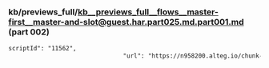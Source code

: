 ### kb/previews_full/kb__previews_full__flows__master-first__master-and-slot@guest.har.part025.md.part001.md (part 002)

```md
scriptId": "11562",
                                "url": "https://n958200.alteg.io/chunk-6FGVQ7
```

```
